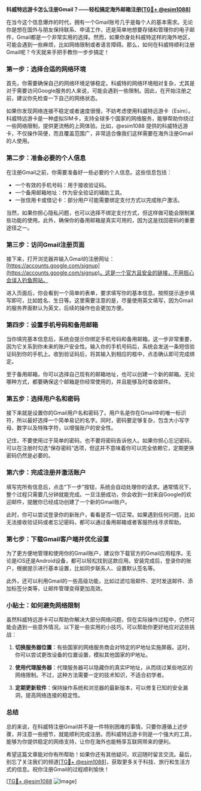 **科威特远游卡怎么注册Gmail？——轻松搞定海外邮箱注册[[TG💪+ @esim1088](https://t.me/s/esim1088)]**

在当今这个信息爆炸的时代，拥有一个Gmail账号几乎是每个人的基本需求。无论你是想在国外与朋友保持联系、申请工作，还是简单地想要存储和管理你的电子邮件，Gmail都是一个非常实用的选择。然而，如果你身处科威特这样的海外地区，可能会遇到一些麻烦，比如网络限制或者语言障碍。那么，如何在科威特顺利注册Gmail呢？今天就来手把手教你一步步搞定！

### **第一步：选择合适的网络环境**

首先，你需要确保自己的网络环境足够稳定。科威特的网络环境相对复杂，尤其是对于需要访问Google服务的人来说，可能会遇到一些限制。因此，在开始注册之前，建议你先检查一下自己的网络状态。

如果你发现网络连接不稳定或者速度很慢，不妨考虑使用科威特远游卡（Esim）。科威特远游卡是一种虚拟SIM卡，支持全球多个国家的网络服务，能够帮助你绕过一些网络限制，提供更流畅的上网体验。比如，@esim1088 提供的科威特远游卡，不仅操作简便，而且覆盖范围广，非常适合像我们这样需要在海外注册Gmail的人使用。

### **第二步：准备必要的个人信息**

在注册Gmail之前，你需要准备好一些必要的个人信息。这些信息包括：

- 一个有效的手机号码：用于接收验证码。
- 一个备用邮箱地址：作为安全验证的辅助工具。
- 一张信用卡或借记卡：部分用户可能需要绑定支付方式以完成账户激活。

当然，如果你担心隐私问题，也可以选择不绑定支付方式，但这样做可能会限制某些功能的使用。此外，确保你的备用邮箱是真实可用的，因为这是找回密码的重要途径之一。

### **第三步：访问Gmail注册页面**

接下来，打开浏览器并输入Gmail的注册网址：[https://accounts.google.com/signup](https://accounts.google.com/signup)。这是一个官方且安全的链接，不用担心会误入钓鱼网站。

进入页面后，你会看到一个简单的表单，要求填写你的基本信息。按照提示逐步填写即可，比如姓名、生日等。这里需要注意的是，尽量使用英文填写，因为Gmail的服务界面默认为英文，后续的操作也会更加方便。

### **第四步：设置手机号码和备用邮箱**

当你填完基本信息后，系统会提示你绑定手机号码和备用邮箱。这一步非常重要，因为它关系到你未来的账户安全性。输入你的手机号码后，系统会发送一条短信验证码到你的手机上。收到验证码后，将其输入到相应的框中，点击确认即可完成绑定。

至于备用邮箱，你可以选择自己现有的邮箱地址，也可以创建一个新的邮箱。无论哪种方式，都要确保这个邮箱是你经常使用的，并且能够及时查收邮件。

### **第五步：选择用户名和密码**

接下来就是设置你的Gmail用户名和密码了。用户名是你在Gmail中的唯一标识符，所以最好选择一个简单易记的名字。同时，密码要足够复杂，包含大小写字母、数字以及特殊字符，以增强账户的安全性。

记住，不要使用过于简单的密码，也不要将密码告诉他人。如果你担心忘记密码，可以在注册时勾选“保存密码”选项，但这并不意味着你可以完全依赖它，定期更换密码仍然是必要的。

### **第六步：完成注册并激活账户**

填写完所有信息后，点击“下一步”按钮，系统会自动处理你的请求。通常情况下，整个过程只需要几分钟就能完成。一旦注册成功，你会收到一封来自Google的欢迎邮件，提醒你已经成功创建了一个新的Gmail账户。

此时，你可以尝试登录你的新账户，看看是否一切正常。如果遇到任何问题，比如无法接收验证码或者忘记密码，都可以通过备用邮箱或者客服热线寻求帮助。

### **第七步：下载Gmail客户端并优化设置**

为了更方便地管理和使用你的Gmail账户，建议你下载官方的Gmail应用程序。无论是iOS还是Android设备，都可以轻松找到这款应用。安装完成后，登录你的账户，根据提示进行基本设置，比如同步联系人、设置默认签名等。

此外，还可以利用Gmail的一些高级功能，比如过滤垃圾邮件、定时发送邮件、添加标签分类等，让邮件管理变得更加高效。

### **小贴士：如何避免网络限制**

虽然科威特远游卡可以帮助你解决大部分网络问题，但在实际操作过程中，仍然可能会遇到一些意外情况。以下是一些实用的小技巧，可以帮助你更好地应对这些挑战：

1. **切换服务器位置**：有些国家的网络服务商会对特定的IP地址实施屏蔽。这时，你可以尝试更改设备的位置设置，模拟其他国家的IP地址。
   
2. **使用代理服务器**：代理服务器可以隐藏你的真实IP地址，从而绕过某些地区的网络限制。不过，这种方法需要一定的技术知识，不适合初学者。

3. **定期更新软件**：保持操作系统和浏览器的最新版本，可以修复已知的安全漏洞，提高网络连接的稳定性。

### **总结**

总的来说，在科威特注册Gmail并不是一件特别困难的事情，只要你遵循上述步骤，并注意一些细节，就能顺利完成注册。而科威特远游卡则是一个强大的工具，能够为你提供稳定的网络支持，让你在海外也能畅享互联网带来的便利。

希望这篇文章能对你有所帮助！如果你还有其他疑问，欢迎随时留言交流。最后，别忘了关注我们的频道[[TG💪+ @esim1088](https://t.me/s/esim1088)]，获取更多关于科技、旅行和生活方式的信息。祝你注册Gmail的过程顺利愉快！

[[TG💪+ @esim1088](https://t.me/s/esim1088) ![Image](https://i.postimg.cc/4NQfJmqS/Snipaste-2025-05-13-00-14-12.png)]